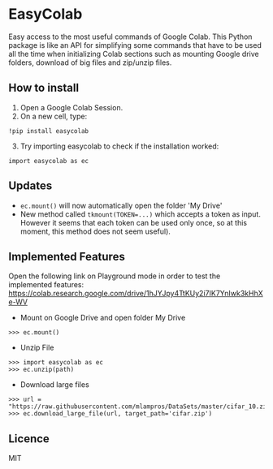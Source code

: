 # EasyColab
Easy access to the most useful commands of Google Colab. This Python package is like an API for simplifying some commands that have to be used all the time when initializing Colab sections such as mounting Google drive folders, download of big files and zip/unzip files. 

## How to install
1. Open a Google Colab Session.
2. On a new cell, type:
```
!pip install easycolab
```
3. Try importing easycolab to check if the installation worked:
```
import easycolab as ec
```

## Updates
- `ec.mount()` will now automatically open the folder 'My Drive'
- New method called `tkmount(TOKEN=...)` which accepts a token as input. However it seems that each token can be used only once, so at this moment, this method does not seem useful). 

## Implemented Features
Open the following link on Playground mode in order to test the implemented features: https://colab.research.google.com/drive/1hJYJpy4TtKUy2i7IK7YnIwk3kHhXe-WV

- Mount on Google Drive and open folder My Drive
```
>>> ec.mount()
```

- Unzip File
```
>>> import easycolab as ec
>>> ec.unzip(path)
```


- Download large files
```
>>> url = "https://raw.githubusercontent.com/mlampros/DataSets/master/cifar_10.zip"
>>> ec.download_large_file(url, target_path='cifar.zip')
```

## Licence
MIT
